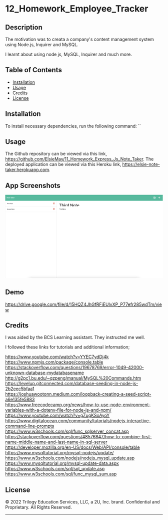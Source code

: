 # 12_Homework_Employee_Tracker

## Description

The motivation was to creata a company's content management system using Node.js, Inquirer and MySQL.

I learnt about using node js, MySQL, Inquirer and much more.

## Table of Contents

- [Installation](#installation)
- [Usage](#usage)
- [Credits](#credits)
- [License](#license)

## Installation

To install necessary dependencies, run the following command: ``

## Usage

The Github repository can be viewed via this link, https://github.com/ElsieMay/11_Homework_Express_Js_Note_Taker. The deployed application can be viewed via this Heroku link, https://elsie-note-taker.herokuapp.com.

## App Screenshots

![Screenshot](https://github.com/ElsieMay/11_Homework_Express_Js_Note_Taker/blob/main/images/Screen%20Shot%202022-05-08%20at%209.19.50%20pm.png)

## Demo

https://drive.google.com/file/d/15HQZ4JhGfRFiEUlvXP_P77efr285wdTm/view

## Credits

I was aided by the BCS Learning assistant. They instructed me well.

I followed these links for tutorials and additional information;

https://www.youtube.com/watch?v=YYEC7ydDj4k<br>
https://www.npmjs.com/package/console.table<br>
https://stackoverflow.com/questions/19678769/error-1049-42000-unknown-database-mydatabasename<br>
http://g2pc1.bu.edu/~qzpeng/manual/MySQL%20Commands.htm<br>
https://levelup.gitconnected.com/database-seeding-in-node-js-2b2eec5bfaa1<br>
https://joshuawootonn.medium.com/loopback-creating-a-seed-script-a6e135fe5883<br>
https://www.freecodecamp.org/news/how-to-use-node-environment-variables-with-a-dotenv-file-for-node-js-and-npm/<br>
https://www.youtube.com/watch?v=gZugKSoAyoY<br>
https://www.digitalocean.com/community/tutorials/nodejs-interactive-command-line-prompts<br>
https://www.w3schools.com/sql/func_sqlserver_concat.asp<br>
https://stackoverflow.com/questions/48576847/how-to-combine-first-name-middle-name-and-last-name-in-sql-server<br>
https://developer.mozilla.org/en-US/docs/Web/API/console/table<br>
https://www.mysqltutorial.org/mysql-nodejs/update/<br>
https://www.w3schools.com/nodejs/nodejs_mysql_update.asp<br>
https://www.mysqltutorial.org/mysql-update-data.aspx<br>
https://www.w3schools.com/sql/sql_update.asp<br>
https://www.w3schools.com/sql/func_mysql_sum.asp<br>

## License

© 2022 Trilogy Education Services, LLC, a 2U, Inc. brand. Confidential and Proprietary. All Rights Reserved.

---
